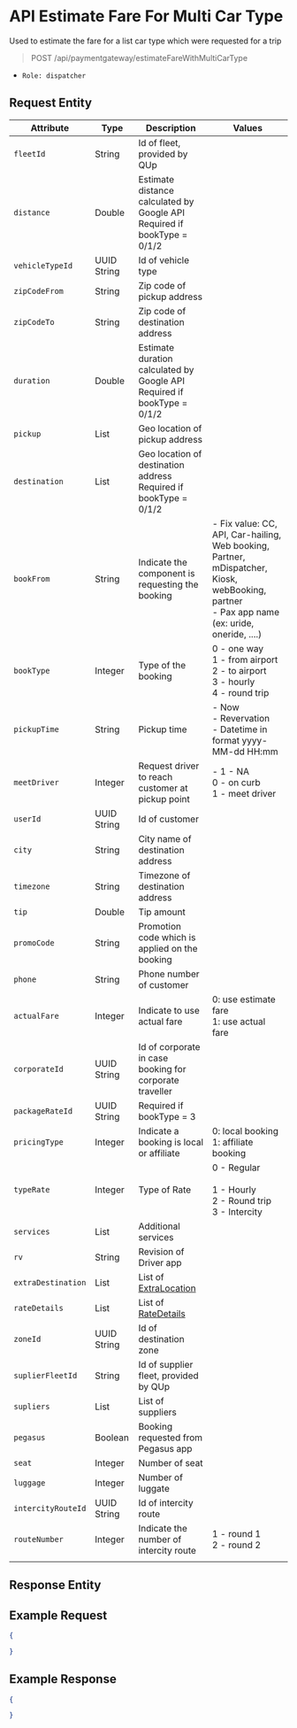 # API Estimate Fare For Multi Car Type

Used to estimate the fare for a list car type which were requested for a trip

> POST /api/paymentgateway/estimateFareWithMultiCarType  

- `Role: dispatcher`

## Request Entity

| Attribute        | Type                | Description                                                                     | Values                                                                                                                                   |
|------------------|---------------------|---------------------------------------------------------------------------------|------------------------------------------------------------------------------------------------------------------------------------------|
| `fleetId`          | String              | Id of fleet, provided by QUp                                                    |                                                                                                                                          |
| `distance`         | Double              | Estimate distance calculated by Google API <br>Required if bookType = 0/1/2 |                                                                                                                                          |
| `vehicleTypeId`    | UUID String         | Id of vehicle type                                                              |                                                                                                                                          |
| `zipCodeFrom`      | String              | Zip code of pickup address                                                      |                                                                                                                                          |
| `zipCodeTo`        | String              | Zip code of destination address                                                 |                                                                                                                                          |
| `duration`         | Double              | Estimate duration calculated by Google API <br>Required if bookType = 0/1/2 |                                                                                                                                          |
| `pickup`           | List<Double>        | Geo location of pickup address                                                  |                                                                                                                                          |
| `destination`      | List<Double>        | Geo location of destination address <br>Required if bookType = 0/1/2        |                                                                                                                                          |
| `bookFrom`         | String              | Indicate the component is requesting the booking                                | - Fix value: CC, API, Car-hailing, Web booking, Partner, mDispatcher, Kiosk, webBooking, partner <br>- Pax app name (ex: uride, oneride, ....) |
| `bookType`         | Integer             | Type of the booking                                                             | 0 - one way <br>1 - from airport <br>2 - to airport <br>3 - hourly <br>4 - round trip                                    |
| `pickupTime`       | String              | Pickup time                                                                     | - Now <br>- Revervation <br>- Datetime in format yyyy-MM-dd HH:mm                                                                |
| `meetDriver`       | Integer             | Request driver to reach customer at pickup point                                | - 1 - NA <br>0 - on curb <br>1 - meet driver                                                                                     |
| `userId`           | UUID String         | Id of customer                                                                  |                                                                                                                                          |
| `city`             | String              | City name of destination address                                                |                                                                                                                                          |
| `timezone`         | String              | Timezone of destination address                                                 |                                                                                                                                          |
| `tip`              | Double              | Tip amount                                                                      |                                                                                                                                          |
| `promoCode`        | String              | Promotion code which is applied on the booking                                  |                                                                                                                                          |
| `phone`            | String              | Phone number of customer                                                        |                                                                                                                                          |
| `actualFare`       | Integer             | Indicate to use actual fare                                                     | 0: use estimate fare <br>1: use actual fare                                                                                          |
| `corporateId`      | UUID String         | Id of corporate in case booking for corporate traveller                         |                                                                                                                                          |
| `packageRateId`    | UUID String         | Required if bookType = 3                                                        |                                                                                                                                          |
| `pricingType`      | Integer             | Indicate a booking is local or affiliate                                        | 0: local booking <br>1: affiliate booking                                                                                            |
| `typeRate`         | Integer             | Type of Rate                                                                    | 0 - Regular <br>  <br>1 - Hourly <br>2 - Round trip <br>3 - Intercity <br>                                                       |
| `services`         | List<String>        | Additional services                                                             |                                                                                                                                          |
| `rv`               | String              | Revision of Driver app                                                          |                                                                                                                                          |
| `extraDestination` | List<ExtraLocation> | List of [ExtraLocation](eta/resource.md?id=extralocation-entity)             |                                                                                                                                       |
| `rateDetails`      | List<RateDetails>   | List of [RateDetails](eta/resource.md?id=ratedetails-entity)                 |                                                                                                                                          |
| `zoneId`           | UUID String         | Id of destination zone                                                          |                                                                                                                                          |
| `suplierFleetId`   | String              | Id of supplier fleet, provided by QUp                                           |                                                                                                                                          |
| `supliers`         | List<String>        | List of suppliers                                                               |                                                                                                                                          |
| `pegasus`          | Boolean             | Booking requested from Pegasus app                                              |                                                                                                                                          |
| `seat`             | Integer             | Number of seat                                                                  |                                                                                                                                          |
| `luggage`          | Integer             | Number of luggate                                                               |                                                                                                                                          |
| `intercityRouteId` | UUID String         | Id of intercity route                                                           |                                                                                                                                          |
| `routeNumber`      | Integer             | Indicate the number of intercity route                                          | 1 - round 1 <br>2 - round 2
                                                                                    |

## Response Entity


## Example Request
```json
{

}
```

## Example Response
```json
{

}
```
